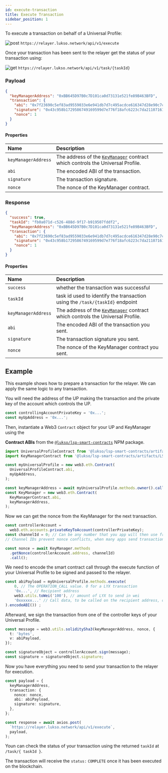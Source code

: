 ```yaml
---
id: execute-transaction
title: Execute Transaction
sidebar_position: 1
---
```


To execute a transaction on behalf of a Universal Profile:

![post](https://img.shields.io/badge/-POST-green) `https://relayer.lukso.network/api/v1/execute`

Once your transaction has been sent to the relayer get the status of your transaction using:

![get](https://img.shields.io/badge/-GET-blue) `https://relayer.lukso.network/api/v1/task/{taskId}`

### Payload

```json
{
  "keyManagerAddress": "0xBB645D97B0c7D101ca0d73131e521fe89B463BFD",
  "transaction": {
    "abi": "0x7f23690c5ef83ad9559033e6e941db7d7c495acdce616347d28e90c7ce47cbfcfcad3bc5000000000000000000000000000000000000000000000000000000000000004000000000000000000000000000000000000000000000000000000000000000596f357c6aa5a21984a83b7eef4cb0720ac1fcf5a45e9d84c653d97b71bbe89b7a728c386a697066733a2f2f516d624b43744b4d7573376741524470617744687a32506a4e36616f64346b69794e436851726d3451437858454b00000000000000",
    "signature": "0x43c958b1729586749169599d7e776f18afc6223c7da21107161477d291d497973b4fc50a724b1b2ab98f3f8cf1d5cdbbbdf3512e4fbfbdc39732229a15beb14a1b",
    "nonce": 1
  }
}
```

#### Properties

| Name                | Description                                                                      |
| :------------------ | :------------------------------------------------------------------------------- |
| `keyManagerAddress` | The address of the [`KeyManager`] contract which controls the Universal Profile. |
| `abi`               | The encoded ABI of the transaction.                                              |
| `signature`         | The transaction signature.                                                       |
| `nonce`             | The nonce of the KeyManager contract.                                            |

### Response

```json
{
  "success": true,
  "taskId": "fb0a071d-c526-488d-9f17-b919507fddf2",
  "keyManagerAddress": "0xBB645D97B0c7D101ca0d73131e521fe89B463BFD",
  "transaction": {
    "abi": "0x7f23690c5ef83ad9559033e6e941db7d7c495acdce616347d28e90c7ce47cbfcfcad3bc5000000000000000000000000000000000000000000000000000000000000004000000000000000000000000000000000000000000000000000000000000000596f357c6aa5a21984a83b7eef4cb0720ac1fcf5a45e9d84c653d97b71bbe89b7a728c386a697066733a2f2f516d624b43744b4d7573376741524470617744687a32506a4e36616f64346b69794e436851726d3451437858454b00000000000000",
    "signature": "0x43c958b1729586749169599d7e776f18afc6223c7da21107161477d291d497973b4fc50a724b1b2ab98f3f8cf1d5cdbbbdf3512e4fbfbdc39732229a15beb14a1b",
    "nonce": 1
  }
}
```

#### Properties

| Name                | Description                                                                      |
| :------------------ | :------------------------------------------------------------------------------- |
| `success`           | whether the transaction was successful                                           |
| `taskId`            | task id used to identify the transaction using the `/task/{taskId}` endpoint     |
| `keyManagerAddress` | The address of the [`KeyManager`] contract which controls the Universal Profile. |
| `abi`               | The encoded ABI of the transaction you sent.                                     |
| `signature`         | The transaction signature you sent.                                              |
| `nonce`             | The nonce of the KeyManager contract you sent.                                   |

## Example

This example shows how to prepare a transaction for the relayer. We can apply the same logic to any transaction.

You will need the address of the UP making the transaction and the private key of the account which controls the UP.

```typescript
const controllingAccountPrivateKey = '0x...';
const myUpAddress = '0x...';
```

Then, instantiate a Web3 `Contract` object for your UP and KeyManager using the

**Contract ABIs** from the [`@lukso/lsp-smart-contracts`](https://github.com/lukso-network/lsp-smart-contracts) NPM package.

```typescript
import UniversalProfileContract from '@lukso/lsp-smart-contracts/artifacts/UniversalProfile.json';
import KeyManagerContract from '@lukso/lsp-smart-contracts/artifacts/LSP6KeyManager.json';

const myUniversalProfile = new web3.eth.Contract(
  UniversalProfileContract.abi,
  myUpAddress,
);

const keyManagerAddress = await myUniversalProfile.methods.owner().call();
const KeyManager = new web3.eth.Contract(
  KeyManagerContract.abi,
  keyManagerAddress,
);
```

Now we can get the nonce from the KeyManager for the next transaction.

```typescript
const controllerAccount =
  web3.eth.accounts.privateKeyToAccount(controllerPrivateKey);
const channelId = 0; // Can be any number that you app will then use frequently.
// Channel IDs prevent nonce conflicts, when many apps send transactions to your keyManager at the same time.

const nonce = await KeyManager.methods
  .getNonce(controllerAccount.address, channelId)
  .call();
```

We need to encode the smart contract call through the execute function of your Universal Profile to be signed and passed to the relayer.

```typescript title="Encode transaction ABI"
const abiPayload = myUniversalProfile.methods.execute(
    0, // The OPERATION_CALL value. 0 for a LYX transaction
    '0x...', // Recipient address
    web3.utils.toWei('100'), // amount of LYX to send in wei
    '0xxxxxx...' // Call data, to be called on the recipient address, or '0x'
).encodeABI()) ;
```

Afterward, we sign the transaction from one of the controller keys of your Universal Profile.

```typescript title="Sign the transaction"
const message = web3.utils.soliditySha3(keyManagerAddress, nonce, {
  t: 'bytes',
  v: abiPayload,
});

const signatureObject = controllerAccount.sign(message);
const signature = signatureObject.signature;
```

Now you have everything you need to send your transaction to the relayer for execution.

```typescript
const payload = {
  keyManagerAddress,
  transaction: {
    nonce: nonce,
    abi: abiPayload,
    signature: signature,
  },
};

const response = await axios.post(
  `https://relayer.lukso.network/api/v1/execute`,
  payload,
);
```

Youn can check the status of your transaction using the returned `taskId` at `/task/{ taskId }`.

The transaction will receive the `status:` `COMPLETE` once it has been executed on the blockchain.

[`keymanager`]: https://github.com/lukso-network/LIPs/blob/main/LSPs/LSP-6-KeyManager.md
